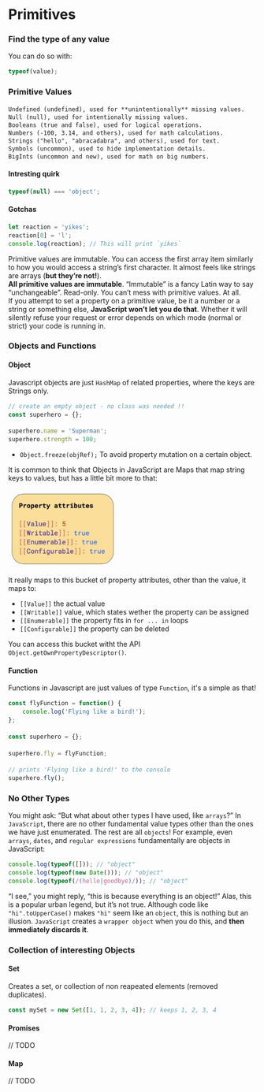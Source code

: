 # Primitives

### Find the type of any value
You can do so with:
```javascript
typeof(value);
```

### Primitive Values

    Undefined (undefined), used for **unintentionally** missing values.
    Null (null), used for intentionally missing values.
    Booleans (true and false), used for logical operations.
    Numbers (-100, 3.14, and others), used for math calculations.
    Strings ("hello", "abracadabra", and others), used for text.
    Symbols (uncommon), used to hide implementation details.
    BigInts (uncommon and new), used for math on big numbers.

#### Intresting quirk
```javascript
typeof(null) === 'object';
```

#### Gotchas
```javascript
let reaction = 'yikes';
reaction[0] = 'l';
console.log(reaction); // This will print `yikes`
```
Primitive values are immutable. You can access the first array item similarly to how you would access a string’s first character. It almost feels like strings are arrays (**but they’re not!**).  
**All primitive values are immutable**. “Immutable” is a fancy Latin way to say “unchangeable”. Read-only. You can’t mess with primitive values. At all.  
If you attempt to set a property on a primitive value, be it a number or a string or something else, **JavaScript won’t let you do that**. Whether it will silently refuse your request or error depends on which mode (normal or strict) your code is running in.

### Objects and Functions
#### Object
Javascript objects are just `HashMap` of related properties, where the keys are Strings only.
```javascript
// create an empty object - no class was needed !!
const superhero = {};
 
superhero.name = 'Superman';  
superhero.strength = 100;
```
* `Object.freeze(objRef);`
To avoid property mutation on a certain object.  

It is common to think that Objects in JavaScript are Maps that map string keys to values, but has a little bit more to that:

![Object keys properties](img/js8.png)  

It really maps to this bucket of property attributes, other than the value, it maps to:
* `[[Value]]` the actual value
* `[[Writable]]` value, which states wether the property can be assigned
* `[[Enumerable]]` the property fits in `for ... in` loops 
* `[[Configurable]]` the property can be deleted

You can access this bucket witht the API `Object.getOwnPropertyDescriptor()`.

#### Function
Functions in Javascript are just values of type `Function`, it's a simple as that! 
```javascript
const flyFunction = function() {  
    console.log('Flying like a bird!');
};

const superhero = {};
 
superhero.fly = flyFunction;

// prints 'Flying like a bird!' to the console
superhero.fly();
```

### No Other Types
You might ask: “But what about other types I have used, like `arrays`?”
In `JavaScript`, there are no other fundamental value types other than the ones we have just enumerated. The rest are all `objects`! For example, even `arrays`, `dates`, and `regular expressions` fundamentally are objects in JavaScript:
```javascript
console.log(typeof([])); // "object"
console.log(typeof(new Date())); // "object"
console.log(typeof(/(hello|goodbye)/)); // "object"
```
“I see,” you might reply, “this is because everything is an object!” Alas, this is a popular urban legend, but it’s not true. Although code like `"hi".toUpperCase()` makes `"hi"` seem like an `object`, this is nothing but an illusion. `JavaScript` creates a `wrapper object` when you do this, and **then immediately discards it**.

### Collection of interesting Objects
#### Set
Creates a set, or collection of non reapeated elements (removed duplicates).
```javascript
const mySet = new Set([1, 1, 2, 3, 4]); // keeps 1, 2, 3, 4
```

#### Promises
// TODO

#### Map
// TODO

